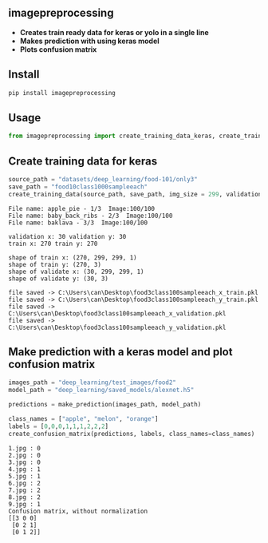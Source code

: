 ## imagepreprocessing

- **Creates train ready data for keras or yolo in a single line**
- **Makes prediction with using keras model**
- **Plots confusion matrix**


## Install

```sh
pip install imagepreprocessing
```

## Usage

```python
from imagepreprocessing import create_training_data_keras, create_training_data_yolo, create_only_path_files_yolo, make_prediction_from_directory, create_confusion_matrix
```

## Create training data for keras

```python
source_path = "datasets/deep_learning/food-101/only3"
save_path = "food10class1000sampleeach"
create_training_data(source_path, save_path, img_size = 299, validation_split=0.1, percent_to_use=0.1, grayscale = True, files_to_exclude=["excludemoe","hi.txt"])
```
```
File name: apple_pie - 1/3  Image:100/100
File name: baby_back_ribs - 2/3  Image:100/100
File name: baklava - 3/3  Image:100/100

validation x: 30 validation y: 30
train x: 270 train y: 270

shape of train x: (270, 299, 299, 1)
shape of train y: (270, 3)
shape of validate x: (30, 299, 299, 1)
shape of validate y: (30, 3)

file saved -> C:\Users\can\Desktop\food3class100sampleeach_x_train.pkl
file saved -> C:\Users\can\Desktop\food3class100sampleeach_y_train.pkl
file saved -> C:\Users\can\Desktop\food3class100sampleeach_x_validation.pkl
file saved -> C:\Users\can\Desktop\food3class100sampleeach_y_validation.pkl
```

## Make prediction with a keras model and plot confusion matrix

```python
images_path = "deep_learning/test_images/food2"
model_path = "deep_learning/saved_models/alexnet.h5"

predictions = make_prediction(images_path, model_path)

class_names = ["apple", "melon", "orange"]
labels = [0,0,0,1,1,1,2,2,2]
create_confusion_matrix(predictions, labels, class_names=class_names)
```
```
1.jpg : 0
2.jpg : 0
3.jpg : 0
4.jpg : 1
5.jpg : 1
6.jpg : 2
7.jpg : 2
8.jpg : 2
9.jpg : 1
Confusion matrix, without normalization
[[3 0 0]
 [0 2 1]
 [0 1 2]]
```



